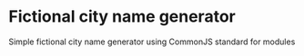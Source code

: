 # Fictional city name generator

Simple fictional city name generator using CommonJS standard for modules 
